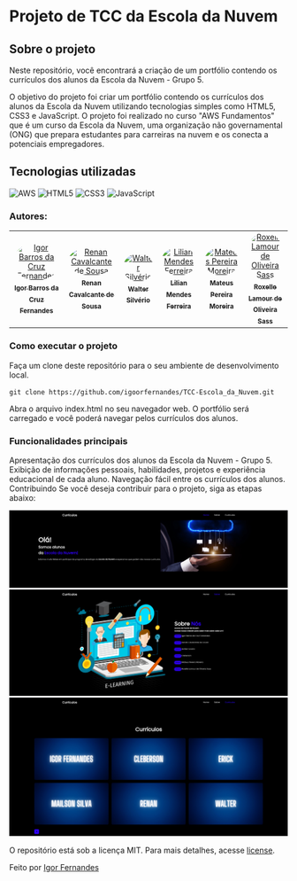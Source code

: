 # Projeto de TCC da Escola da Nuvem

## Sobre o projeto
Neste repositório, você encontrará a criação de um portfólio contendo os currículos dos alunos da Escola da Nuvem - Grupo 5.

O objetivo do projeto foi criar um portfólio contendo os currículos dos alunos da Escola da Nuvem utilizando tecnologias simples como HTML5, CSS3 e JavaScript. O projeto foi realizado no curso "AWS Fundamentos" que é um curso da Escola da Nuvem, uma organização não governamental (ONG) que prepara estudantes para carreiras na nuvem e os conecta a potenciais empregadores.

## Tecnologias utilizadas
![AWS](https://img.shields.io/badge/AWS-%23FF9900.svg?style=for-the-badge&logo=amazon-aws&logoColor=white)
![HTML5](https://img.shields.io/badge/html5-%23E34F26.svg?style=for-the-badge&logo=html5&logoColor=white)
![CSS3](https://img.shields.io/badge/css3-%231572B6.svg?style=for-the-badge&logo=css3&logoColor=white)
![JavaScript](https://img.shields.io/badge/javascript-%23323330.svg?style=for-the-badge&logo=javascript&logoColor=%23F7DF1E)

### Autores:
<table>
<tr>
<td align="center"><a href="https://github.com/igoorfernandes"><img style="border-radius: 50%;" src="https://github.com/igoorfernandes.png" width="100px;" alt="Igor Barros da Cruz Fernandes"/><br /><sub><b>Igor Barros da Cruz Fernandes</b></sub></a><br/></td>
<td align="center"><a href="https://github.com/renanrcs"><img style="border-radius: 50%;" src="https://github.com/renanrcs.png" width="100px;" alt="Renan Cavalcante de Sousa"/><br /><sub><b>Renan Cavalcante de Sousa</b></sub></a><br/></td>
<td align="center"><a href="https://github.com/Waltersilverio23"><img style="border-radius: 50%;" src="https://github.com/Waltersilverio23.png" width="100px;" alt="Walter Silvério"/><br /><sub><b>Walter Silvério</b></sub></a><br/></td>
<td align="center"><a href="https://github.com/lilianmendesf"><img style="border-radius: 50%;" src="https://github.com/lilianmendesf.png" width="100px;" alt="Lilian Mendes Ferreira"/><br /><sub><b>Lilian Mendes Ferreira</b></sub></a><br/></td>
<td align="center"><a href="https://github.com/MattsxJ"><img style="border-radius: 50%;" src="https://github.com/MattsxJ.png" width="100px;" alt="Mateus Pereira Moreira"/><br /><sub><b>Mateus Pereira Moreira</b></sub></a><br/></td>
<td align="center"><a href="https://github.com/RoxelleSass"><img style="border-radius: 50%;" src="https://github.com/RoxelleSass.png" width="100px;" alt="Roxelle Lamour de Oliveira Sass "/><br /><sub><b>Roxelle Lamour de Oliveira Sass </b></sub></a><br/></td>
</table>


### Como executar o projeto
Faça um clone deste repositório para o seu ambiente de desenvolvimento local.
```
git clone https://github.com/igoorfernandes/TCC-Escola_da_Nuvem.git
```
Abra o arquivo index.html no seu navegador web.
O portfólio será carregado e você poderá navegar pelos currículos dos alunos.


### Funcionalidades principais
Apresentação dos currículos dos alunos da Escola da Nuvem - Grupo 5.
Exibição de informações pessoais, habilidades, projetos e experiência educacional de cada aluno.
Navegação fácil entre os currículos dos alunos.
Contribuindo
Se você deseja contribuir para o projeto, siga as etapas abaixo:

![head](images/head.png)
![mid](images/mid.png)
![tail](images/tail.png)

O repositório está sob a licença MIT. Para mais detalhes, acesse <a href="https://github.com/igoorfernandes/TCC-Escola_da_Nuvem/blob/main/LICENSE">license</a>.
<br>

Feito por <a href="https://github.com/igoorfernandes">Igor Fernandes</a>
<br>
